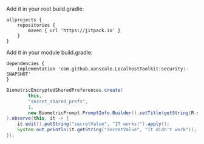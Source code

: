 Add it in your root build.gradle:
```
allprojects {
	repositories {
		maven { url 'https://jitpack.io' }
	}
}
```
Add it in your module build.gradle:
```
dependencies {
	implementation 'com.github.xanscale.LocalhostToolkit:security:-SNAPSHOT'
}
```

```java
BiometricEncryptedSharedPreferences.create(
        this,
        "secret_shared_prefs",
        1,
        new BiometricPrompt.PromptInfo.Builder().setTitle(getString(R.string.app_name)).setDeviceCredentialAllowed(true).build()
).observe(this, it -> {
    it.edit().putString("secretValue", "IT works!").apply();
    System.out.println(it.getString("secretValue", "It didn't work"));
});
```